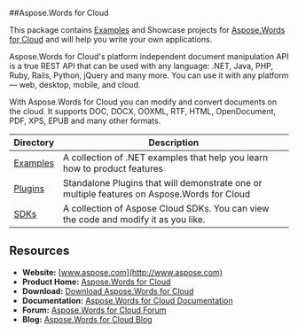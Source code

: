 ##Aspose.Words for Cloud

This package contains [Examples](https://github.com/asposewords/Aspose_Words_Cloud/tree/master/Examples/DotNET/SDK) and Showcase projects for [Aspose.Words for Cloud](http://www.aspose.com/community/files/75/cloud-apis/wordscloud/default.aspx) and will help you write your own applications.

Aspose.Words for Cloud's platform independent document manipulation API is a true REST API that can be used with any language: .NET, Java, PHP, Ruby, Rails, Python, jQuery and many more. You can use it with any platform — web, desktop, mobile, and cloud.

With Aspose.Words for Cloud you can modify and convert documents on the cloud. It supports DOC, DOCX, OOXML, RTF, HTML, OpenDocument, PDF, XPS, EPUB and many other formats.

<p align="center">

  <a title="Download complete Aspose.Words for Cloud source code" href=" https://github.com/asposewords/Aspose_Words_Cloud/archive/master.zip ">
  </a>
</p>

Directory | Description
--------- | -----------
[Examples](https://github.com/asposewords/Aspose_Words_Cloud/tree/master/Examples/DotNET/SDK)  | A collection of .NET examples that help you learn how to product features
[Plugins](https://github.com/asposewords/Aspose_Words_Cloud/tree/master/Plugins)  | Standalone Plugins that will demonstrate one or multiple features on Aspose.Words for Cloud
[SDKs](https://github.com/asposeforcloud)  | A collection of Aspose Cloud SDKs. You can view the code and modify it as you like.

## Resources

+ **Website:** [www.aspose.com](http://www.aspose.com)
+ **Product Home:** [Aspose.Words for Cloud](http://www.aspose.com/cloud/total-api.aspx)
+ **Download:** [Download Aspose.Words for Cloud](http://www.aspose.com/cloud/word-api.aspx)
+ **Documentation:** [Aspose.Words for Cloud Documentation](http://www.aspose.com/docs/display/wordscloud/Home)
+ **Forum:** [Aspose.Words for Cloud Forum]( http://www.aspose.com/community/forums/aspose.words-product-family/75/showforum.aspx)
+ **Blog:** [Aspose.Words for Cloud Blog](http://www.aspose.com/blogs/aspose-products/aspose-words-product-family.html)
